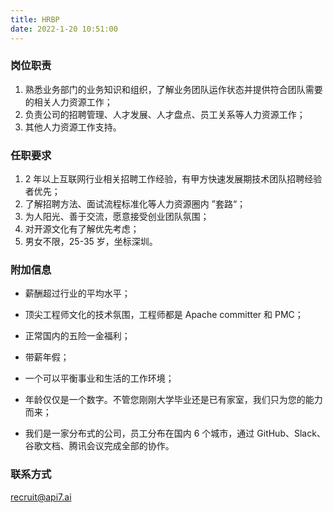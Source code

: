 ```yaml
---
title: HRBP
date: 2022-1-20 10:51:00
---
```


### 岗位职责

1. 熟悉业务部门的业务知识和组织，了解业务团队运作状态并提供符合团队需要的相关人力资源工作；
2. 负责公司的招聘管理、人才发展、人才盘点、员工关系等人力资源工作；
3. 其他人力资源工作支持。

### 任职要求

1. 2 年以上互联网行业相关招聘工作经验，有甲方快速发展期技术团队招聘经验者优先；
2. 了解招聘方法、面试流程标准化等人力资源圈内 ”套路“；
3. 为人阳光、善于交流，愿意接受创业团队氛围；
4. 对开源文化有了解优先考虑；
5. 男女不限，25-35 岁，坐标深圳。

### 附加信息

- 薪酬超过行业的平均水平；

- 顶尖工程师文化的技术氛围，工程师都是 Apache committer 和 PMC；

- 正常国内的五险一金福利；

- 带薪年假；

- 一个可以平衡事业和生活的工作环境；

- 年龄仅仅是一个数字。不管您刚刚大学毕业还是已有家室，我们只为您的能力而来；

- 我们是一家分布式的公司，员工分布在国内 6 个城市，通过 GitHub、Slack、谷歌文档、腾讯会议完成全部的协作。

### 联系方式

[recruit@api7.ai](mailto:recruit@api7.ai)
